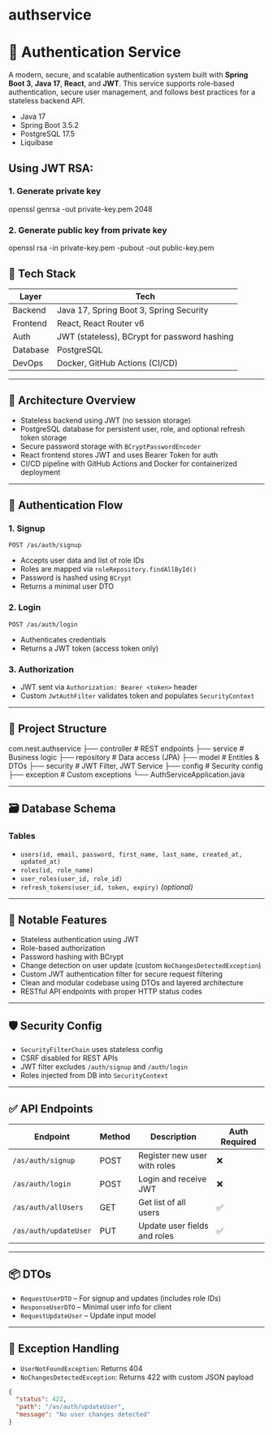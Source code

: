 # authservice

# 🔐 Authentication Service

A modern, secure, and scalable authentication system built with **Spring Boot 3**, **Java 17**, **React**, and **JWT**. This service supports role-based authentication, secure user management, and follows best practices for a stateless backend API.

- Java 17
- Spring Boot 3.5.2
- PostgreSQL 17.5
- Liquibase

## Using JWT RSA: 
### 1. Generate private key
openssl genrsa -out private-key.pem 2048

### 2. Generate public key from private key
openssl rsa -in private-key.pem -pubout -out public-key.pem

## 🧰 Tech Stack

| Layer      | Tech                                             |
|------------|--------------------------------------------------|
| Backend    | Java 17, Spring Boot 3, Spring Security          |
| Frontend   | React, React Router v6                           |
| Auth       | JWT (stateless), BCrypt for password hashing     |
| Database   | PostgreSQL                                       |
| DevOps     | Docker, GitHub Actions (CI/CD)                   |

---

## 📐 Architecture Overview

- Stateless backend using JWT (no session storage)
- PostgreSQL database for persistent user, role, and optional refresh token storage
- Secure password storage with `BCryptPasswordEncoder`
- React frontend stores JWT and uses Bearer Token for auth
- CI/CD pipeline with GitHub Actions and Docker for containerized deployment

---

## 🔄 Authentication Flow

### 1. Signup

`POST /as/auth/signup`

- Accepts user data and list of role IDs
- Roles are mapped via `roleRepository.findAllById()`
- Password is hashed using `BCrypt`
- Returns a minimal user DTO

### 2. Login

`POST /as/auth/login`

- Authenticates credentials
- Returns a JWT token (access token only)

### 3. Authorization

- JWT sent via `Authorization: Bearer <token>` header
- Custom `JwtAuthFilter` validates token and populates `SecurityContext`

---

## 📁 Project Structure
com.nest.authservice
├── controller # REST endpoints
├── service # Business logic
├── repository # Data access (JPA)
├── model # Entities & DTOs
├── security # JWT Filter, JWT Service
├── config # Security config
├── exception # Custom exceptions
└── AuthServiceApplication.java

---

## 🗃️ Database Schema

### Tables

- `users(id, email, password, first_name, last_name, created_at, updated_at)`
- `roles(id, role_name)`
- `user_roles(user_id, role_id)`
- `refresh_tokens(user_id, token, expiry)` *(optional)*

---

## 🔧 Notable Features

- Stateless authentication using JWT
- Role-based authorization
- Password hashing with BCrypt
- Change detection on user update (custom `NoChangesDetectedException`)
- Custom JWT authentication filter for secure request filtering
- Clean and modular codebase using DTOs and layered architecture
- RESTful API endpoints with proper HTTP status codes

---

## 🛡️ Security Config

- `SecurityFilterChain` uses stateless config
- CSRF disabled for REST APIs
- JWT filter excludes `/auth/signup` and `/auth/login`
- Roles injected from DB into `SecurityContext`

---

## ✅ API Endpoints

| Endpoint                  | Method | Description                      | Auth Required |
|---------------------------|--------|----------------------------------|----------------|
| `/as/auth/signup`         | POST   | Register new user with roles     | ❌             |
| `/as/auth/login`          | POST   | Login and receive JWT            | ❌             |
| `/as/auth/allUsers`       | GET    | Get list of all users            | ✅             |
| `/as/auth/updateUser`     | PUT    | Update user fields and roles     | ✅             |

---

## 📦 DTOs

- `RequestUserDTO` – For signup and updates (includes role IDs)
- `ResponseUserDTO` – Minimal user info for client
- `RequestUpdateUser` – Update input model

---

## 🚨 Exception Handling

- `UserNotFoundException`: Returns 404
- `NoChangesDetectedException`: Returns 422 with custom JSON payload

```json
{
  "status": 422,
  "path": "/as/auth/updateUser",
  "message": "No user changes detected"
}
